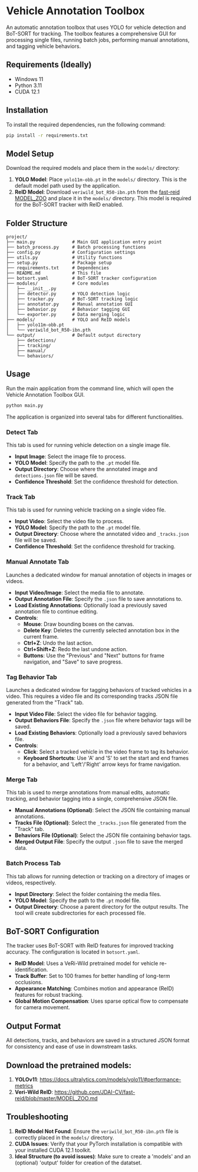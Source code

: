 # Vehicle Annotation Toolbox

An automatic annotation toolbox that uses YOLO for vehicle detection and BoT-SORT for tracking. The toolbox features a comprehensive GUI for processing single files, running batch jobs, performing manual annotations, and tagging vehicle behaviors.

## Requirements (Ideally)

* Windows 11
* Python 3.11
* CUDA 12.1

## Installation

To install the required dependencies, run the following command:

```bash
pip install -r requirements.txt
````

## Model Setup

Download the required models and place them in the `models/` directory:

1.  **YOLO Model**: Place `yolo11m-obb.pt` in the `models/` directory. This is the default model path used by the application.
2.  **ReID Model**: Download `veriwild_bot_R50-ibn.pth` from the [fast-reid MODEL\_ZOO](https://github.com/JDAI-CV/fast-reid/blob/master/MODEL_ZOO.md) and place it in the `models/` directory. This model is required for the BoT-SORT tracker with ReID enabled.

## Folder Structure

```
project/
├── main.py              # Main GUI application entry point
├── batch_process.py     # Batch processing functions
├── config.py            # Configuration settings
├── utils.py             # Utility functions
├── setup.py             # Package setup
├── requirements.txt     # Dependencies
├── README.md            # This file
├── botsort.yaml         # BoT-SORT tracker configuration
├── modules/             # Core modules
│   ├── __init__.py
│   ├── detector.py      # YOLO detection logic
│   ├── tracker.py       # BoT-SORT tracking logic
│   ├── annotator.py     # Manual annotation GUI
│   ├── behavior.py      # Behavior tagging GUI
│   └── exporter.py      # Data merging logic
├── models/              # YOLO and ReID models
│   ├── yolo11m-obb.pt
│   └── veriwild_bot_R50-ibn.pth
└── output/              # Default output directory
    ├── detections/
    ├── tracking/
    ├── manual/
    └── behaviors/
```

## Usage

Run the main application from the command line, which will open the Vehicle Annotation Toolbox GUI.

```bash
python main.py
```

The application is organized into several tabs for different functionalities.

### Detect Tab

This tab is used for running vehicle detection on a single image file.

  * **Input Image**: Select the image file to process.
  * **YOLO Model**: Specify the path to the `.pt` model file.
  * **Output Directory**: Choose where the annotated image and `detections.json` file will be saved.
  * **Confidence Threshold**: Set the confidence threshold for detection.

### Track Tab

This tab is used for running vehicle tracking on a single video file.

  * **Input Video**: Select the video file to process.
  * **YOLO Model**: Specify the path to the `.pt` model file.
  * **Output Directory**: Choose where the annotated video and `_tracks.json` file will be saved.
  * **Confidence Threshold**: Set the confidence threshold for tracking.

### Manual Annotate Tab

Launches a dedicated window for manual annotation of objects in images or videos.

  * **Input Video/Image**: Select the media file to annotate.
  * **Output Annotation File**: Specify the `.json` file to save annotations to.
  * **Load Existing Annotations**: Optionally load a previously saved annotation file to continue editing.
  * **Controls**:
      * **Mouse**: Draw bounding boxes on the canvas.
      * **Delete Key**: Deletes the currently selected annotation box in the current frame.
      * **Ctrl+Z**: Undo the last action.
      * **Ctrl+Shift+Z**: Redo the last undone action.
      * **Buttons**: Use the "Previous" and "Next" buttons for frame navigation, and "Save" to save progress.

### Tag Behavior Tab

Launches a dedicated window for tagging behaviors of tracked vehicles in a video. This requires a video file and its corresponding tracks JSON file generated from the "Track" tab.

  * **Input Video File**: Select the video file for behavior tagging.
  * **Output Behaviors File**: Specify the `.json` file where behavior tags will be saved.
  * **Load Existing Behaviors**: Optionally load a previously saved behaviors file.
  * **Controls**:
      * **Click**: Select a tracked vehicle in the video frame to tag its behavior.
      * **Keyboard Shortcuts**: Use 'A' and 'S' to set the start and end frames for a behavior, and 'Left'/'Right' arrow keys for frame navigation.

### Merge Tab

This tab is used to merge annotations from manual edits, automatic tracking, and behavior tagging into a single, comprehensive JSON file.

  * **Manual Annotations (Optional)**: Select the JSON file containing manual annotations.
  * **Tracks File (Optional)**: Select the `_tracks.json` file generated from the "Track" tab.
  * **Behaviors File (Optional)**: Select the JSON file containing behavior tags.
  * **Merged Output File**: Specify the output `.json` file to save the merged data.

### Batch Process Tab

This tab allows for running detection or tracking on a directory of images or videos, respectively.

  * **Input Directory**: Select the folder containing the media files.
  * **YOLO Model**: Specify the path to the `.pt` model file.
  * **Output Directory**: Choose a parent directory for the output results. The tool will create subdirectories for each processed file.

## BoT-SORT Configuration

The tracker uses BoT-SORT with ReID features for improved tracking accuracy. The configuration is located in `botsort.yaml`.

  * **ReID Model**: Uses a VeRi-Wild pretrained model for vehicle re-identification.
  * **Track Buffer**: Set to 100 frames for better handling of long-term occlusions.
  * **Appearance Matching**: Combines motion and appearance (ReID) features for robust tracking.
  * **Global Motion Compensation**: Uses sparse optical flow to compensate for camera movement.

## Output Format

All detections, tracks, and behaviors are saved in a structured JSON format for consistency and ease of use in downstream tasks.

## Download the pretrained models:
1. **YOLOv11**: https://docs.ultralytics.com/models/yolo11/#performance-metrics
2. **Veri-Wild ReID**: https://github.com/JDAI-CV/fast-reid/blob/master/MODEL_ZOO.md


## Troubleshooting

1.  **ReID Model Not Found**: Ensure the `veriwild_bot_R50-ibn.pth` file is correctly placed in the `models/` directory.
2.  **CUDA Issues**: Verify that your PyTorch installation is compatible with your installed CUDA 12.1 toolkit.
3.  **Ideal Structure (to avoid issues)**: Make sure to create a 'models' and an (optional) 'output' folder for creation of the datatset.
